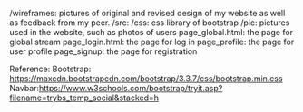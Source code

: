 /wireframes: pictures of original and revised design of my website as well as feedback from my peer.
/src: 
  /css: css library of bootstrap
  /pic: pictures used in the website, such as photos of users
  page_global.html: the page for global stream
  page_login.html: the page for log in
  page_profile: the page for user profile
  page_signup: the page for registration

Reference:
Bootstrap: https://maxcdn.bootstrapcdn.com/bootstrap/3.3.7/css/bootstrap.min.css
Navbar:https://www.w3schools.com/bootstrap/tryit.asp?filename=trybs_temp_social&stacked=h